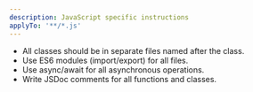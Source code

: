 ```yaml
---
description: JavaScript specific instructions
applyTo: '**/*.js'
---
```

- All classes should be in separate files named after the class.
- Use ES6 modules (import/export) for all files.
- Use async/await for all asynchronous operations.
- Write JSDoc comments for all functions and classes.
